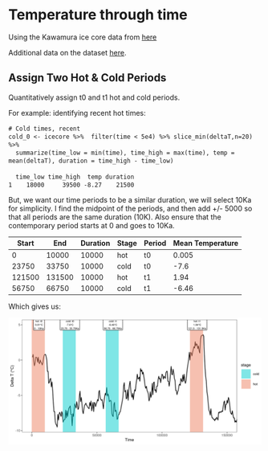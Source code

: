 # Temperature through time

Using the Kawamura ice core data from [here](https://www.ncei.noaa.gov/pub/data/paleo/icecore/antarctica/domefuji/df-tsite-340ka-dfo2006.txt) 

Additional data on the dataset [here](https://www.ncei.noaa.gov/access/metadata/landing-page/bin/iso?id=noaa-icecore-6076). 

## Assign Two Hot & Cold Periods

Quantitatively assign t0 and t1 hot and cold periods. 

For example: identifying recent hot times:

```
# Cold times, recent
cold_0 <- icecore %>%  filter(time < 5e4) %>% slice_min(deltaT,n=20) %>% 
  summarize(time_low = min(time), time_high = max(time), temp = mean(deltaT), duration = time_high - time_low)

  time_low time_high  temp duration
1    18000     39500 -8.27    21500
```

But, we want our time periods to be a similar duration, we will select 10Ka for simplicity. I find the midpoint of the periods, and then add +/- 5000 so that all periods are the same duration (10K). Also ensure that the contemporary period starts at 0 and goes to 10Ka. 

| Start  | End    | Duration | Stage | Period | Mean Temperature |
| ------ | ------ | -------- | ----- | ------ | ---------------- |
| 0      | 10000  | 10000    | hot   | t0     | 0.005            |
| 23750  | 33750  | 10000    | cold  | t0     | -7.6             |
| 121500 | 131500 | 10000    | hot   | t1     | 1.94             |
| 56750  | 66750  | 10000    | cold  | t1     | -6.46            |


Which gives us:

![Periods](/figures/WarmCold_Periods.png)

